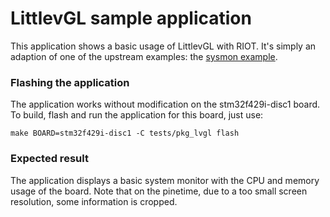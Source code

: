 LittlevGL sample application
============================

This application shows a basic usage of LittlevGL with RIOT. It's simply an
adaption of one of the upstream examples: the
[sysmon example](https://github.com/littlevgl/lv_examples/tree/master/lv_apps/sysmon).

### Flashing the application

The application works without modification on the stm32f429i-disc1 board. To
build, flash and run the application for this board, just use:

```
make BOARD=stm32f429i-disc1 -C tests/pkg_lvgl flash
```

### Expected result

The application displays a basic system monitor with the CPU and memory
usage of the board.
Note that on the pinetime, due to a too small screen resolution, some
information is cropped.
